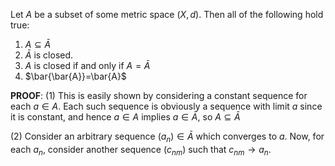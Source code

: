 Let $A$ be a subset of some metric space $(X,d)$. Then all of the following hold true:

1. $A\subseteq \bar{A}$
2. $\bar{A}$ is closed.
3. $A$ is closed if and only if $A=\bar{A}$
4. $\bar{\bar{A}}=\bar{A}$

**PROOF**: (1) This is easily shown by considering a constant sequence for each $a\in A$. Each such sequence is obviously a sequence with limit $a$ since it is constant, and hence $a\in A$ implies $a\in\bar{A}$, so $A\subseteq \bar{A}$

(2) Consider an arbitrary sequence $(a_n)\in\bar{A}$ which converges to $a$. Now, for each $a_n$, consider another sequence $(c_{nm})$ such that $c_{nm}\to a_n$. 